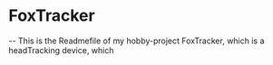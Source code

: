 # FoxTracker
--
This is the Readmefile of my hobby-project FoxTracker, which is a headTracking device, which 
